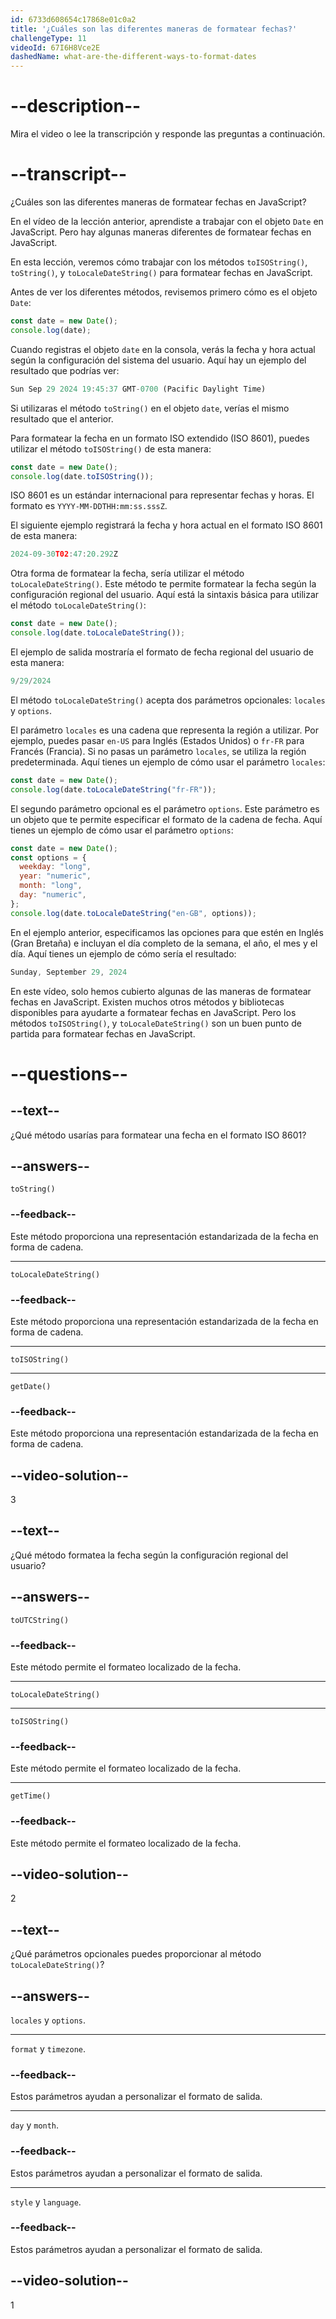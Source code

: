 ```yaml
---
id: 6733d608654c17868e01c0a2
title: '¿Cuáles son las diferentes maneras de formatear fechas?'
challengeType: 11
videoId: 67I6H8Vce2E
dashedName: what-are-the-different-ways-to-format-dates
---
```


# --description--

Mira el video o lee la transcripción y responde las preguntas a continuación.

# --transcript--

¿Cuáles son las diferentes maneras de formatear fechas en JavaScript?

En el vídeo de la lección anterior, aprendiste a trabajar con el objeto `Date` en JavaScript. Pero hay algunas maneras diferentes de formatear fechas en JavaScript.

En esta lección, veremos cómo trabajar con los métodos `toISOString()`, `toString()`, y `toLocaleDateString()` para formatear fechas en JavaScript.

Antes de ver los diferentes métodos, revisemos primero cómo es el objeto `Date`:

```js
const date = new Date();
console.log(date);
```

Cuando registras el objeto `date` en la consola, verás la fecha y hora actual según la configuración del sistema del usuario. Aquí hay un ejemplo del resultado que podrías ver:

```js
Sun Sep 29 2024 19:45:37 GMT-0700 (Pacific Daylight Time)
```

Si utilizaras el método `toString()` en el objeto `date`, verías el mismo resultado que el anterior.

Para formatear la fecha en un formato ISO extendido (ISO 8601), puedes utilizar el método `toISOString()` de esta manera:

```js
const date = new Date();
console.log(date.toISOString());
```

ISO 8601 es un estándar internacional para representar fechas y horas. El formato es `YYYY-MM-DDTHH:mm:ss.sssZ`.

El siguiente ejemplo registrará la fecha y hora actual en el formato ISO 8601 de esta manera:

```js
2024-09-30T02:47:20.292Z
```

Otra forma de formatear la fecha, sería utilizar el método `toLocaleDateString()`. Este método te permite formatear la fecha según la configuración regional del usuario. Aquí está la sintaxis básica para utilizar el método `toLocaleDateString()`:

```js
const date = new Date();
console.log(date.toLocaleDateString());
```

El ejemplo de salida mostraría el formato de fecha regional del usuario de esta manera:

```js
9/29/2024
```

El método `toLocaleDateString()` acepta dos parámetros opcionales: `locales` y `options`.

El parámetro `locales` es una cadena que representa la región a utilizar. Por ejemplo, puedes pasar `en-US` para Inglés (Estados Unidos) o `fr-FR` para Francés (Francia). Si no pasas un parámetro `locales`, se utiliza la región predeterminada. Aquí tienes un ejemplo de cómo usar el parámetro `locales`:

```js
const date = new Date();
console.log(date.toLocaleDateString("fr-FR"));
```

El segundo parámetro opcional es el parámetro `options`. Este parámetro es un objeto que te permite especificar el formato de la cadena de fecha. Aquí tienes un ejemplo de cómo usar el parámetro `options`:

```js
const date = new Date();
const options = {
  weekday: "long",
  year: "numeric",
  month: "long",
  day: "numeric",
};
console.log(date.toLocaleDateString("en-GB", options));
```

En el ejemplo anterior, especificamos las opciones para que estén en Inglés (Gran Bretaña) e incluyan el día completo de la semana, el año, el mes y el día. Aquí tienes un ejemplo de cómo sería el resultado:

```js
Sunday, September 29, 2024
```

En este vídeo, solo hemos cubierto algunas de las maneras de formatear fechas en JavaScript. Existen muchos otros métodos y bibliotecas disponibles para ayudarte a formatear fechas en JavaScript. Pero los métodos `toISOString()`, y `toLocaleDateString()` son un buen punto de partida para formatear fechas en JavaScript.

# --questions--

## --text--

¿Qué método usarías para formatear una fecha en el formato ISO 8601?

## --answers--

`toString()`

### --feedback--

Este método proporciona una representación estandarizada de la fecha en forma de cadena.

---

`toLocaleDateString()`

### --feedback--

Este método proporciona una representación estandarizada de la fecha en forma de cadena.

---

`toISOString()`

---

`getDate()`

### --feedback--

Este método proporciona una representación estandarizada de la fecha en forma de cadena.

## --video-solution--

3

## --text--

¿Qué método formatea la fecha según la configuración regional del usuario?

## --answers--

`toUTCString()`

### --feedback--

Este método permite el formateo localizado de la fecha.

---

`toLocaleDateString()`

---

`toISOString()`

### --feedback--

Este método permite el formateo localizado de la fecha.

---

`getTime()`

### --feedback--

Este método permite el formateo localizado de la fecha.

## --video-solution--

2

## --text--

¿Qué parámetros opcionales puedes proporcionar al método `toLocaleDateString()`?

## --answers--

`locales` y `options`.

---

`format` y `timezone`.

### --feedback--

Estos parámetros ayudan a personalizar el formato de salida.

---

`day` y `month`.

### --feedback--

Estos parámetros ayudan a personalizar el formato de salida.

---

`style` y `language`.

### --feedback--

Estos parámetros ayudan a personalizar el formato de salida.

## --video-solution--

1
